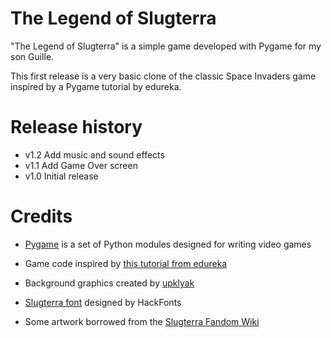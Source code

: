 # The Legend of Slugterra

"The Legend of Slugterra" is a simple game developed with Pygame for my
son Guille.

This first release is a very basic clone of the classic Space Invaders game
inspired by a Pygame tutorial by edureka.

# Release history
* v1.2 Add music and sound effects
* v1.1 Add Game Over screen
* v1.0 Initial release

# Credits

* [Pygame](https://www.pygame.org/) is a set of Python modules designed for
writing video games


* Game code inspired by [this tutorial from edureka](https://www.youtube.com/watch?v=KFP9qXiHQ0o)

* Background graphics created by [upklyak](https://www.freepik.com/vectors/background)

* [Slugterra font](https://www.dafontfree.io/slugterra-font/) designed by HackFonts

* Some artwork borrowed from the [Slugterra Fandom Wiki](https://slugterra.fandom.com/wiki/SlugTerra_Wiki)
